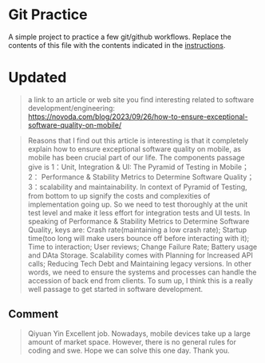 # Git Practice
A simple project to practice a few git/github workflows.  Replace the contents of this file with the contents indicated in the [instructions](./instructions.md).

# Updated

>a link to an article or web site you find interesting related to software development/engineering: https://novoda.com/blog/2023/09/26/how-to-ensure-exceptional-software-quality-on-mobile/

>Reasons that I find out this article is interesting is that it completely explain how to ensure exceptional software quality on mobile, as mobile has been crucial part of our life. The components passage give is 1：Unit, Integration & UI: The Pyramid of Testing in Mobile； 2： Performance & Stability Metrics to Determine Software Quality； 3：scalability and maintainability. In context of Pyramid of Testing, from bottom to up signify the costs and complexities of implementation going up. So we need to test thoroughly at the unit test level and make it less effort for integration tests and UI tests. In speaking of Performance & Stability Metrics to Determine Software Quality, keys are: Crash rate(maintaining a low crash rate); Startup time(too long will make users bounce off before interacting with it); Time to interaction; User reviews; Change Failure Rate; Battery usage and DAta Storage. Scalability comes with Planning for Increased API calls; Reducing Tech Debt and Maintaining legacy versions. In other words, we need to ensure the systems and processes can handle the accession of back end from clients. To sum up, I think this is a really well passage to get started in software development.

## Comment
>Qiyuan Yin
> Excellent job. Nowadays, mobile devices take up a large amount of market space. However, there is no general rules for coding and swe. Hope we can solve this one day. Thank you.